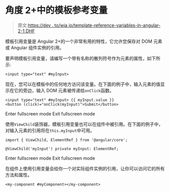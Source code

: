 # 角度 2+中的模板参考变量

> 原文:[https://dev . to/wia io/template-reference-variables-in-angular-2-1 DHF](https://dev.to/wiaio/template-reference-variables-in-angular-2-1dhf)

模板引用变量是 Angular 2+的一个非常有用的特性，它允许您保存对 DOM 元素或 Angular 组件实例的引用。

要声明模板引用变量，请编写一个带有名称的散列符号作为元素的属性，如下所示:

`<input type="text" #myInput>`

现在，您可以在模板中的任何地方访问该变量。在下面的例子中，输入元素的值显示在它的旁边，输入 DOM 元素被传递给`onClick`函数。

```
<input type="text" #myInput> {{ myInput.value }}
<button (click)="onClick(myInput)">Submit</button> 
```

Enter fullscreen mode Exit fullscreen mode

使用`ViewChild`装饰器，模板引用变量也可以在组件中被引用。在下面的例子中，对输入元素的引用将在`this.myInput`中可用。

```
import { ViewChild, ElementRef } from '@angular/core';

@ViewChild('myInput') private myInput: ElementRef; 
```

Enter fullscreen mode Exit fullscreen mode

在组件上使用引用变量会给你一个对实际组件实例的引用，让你可以访问它的所有方法和属性。

`<my-component #myComponent></my-component>`